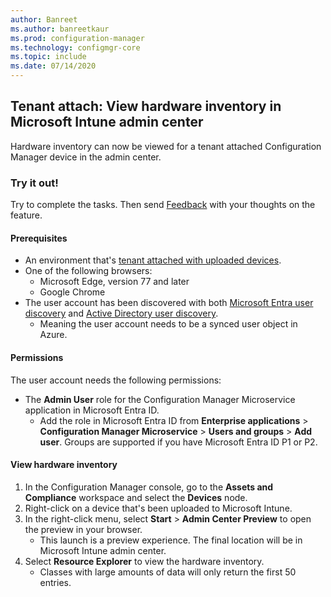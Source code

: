 ```yaml
---
author: Banreet
ms.author: banreetkaur
ms.prod: configuration-manager
ms.technology: configmgr-core
ms.topic: include
ms.date: 07/14/2020
---
```



## <a name="bkmk_mem"></a> Tenant attach: View hardware inventory in Microsoft Intune admin center
<!--6479284-->

Hardware inventory can now be viewed for a tenant attached Configuration Manager device in the admin center. 

### Try it out!

Try to complete the tasks. Then send [Feedback](../../technical-preview-2003.md#bkmk_feedback) with your thoughts on the feature.

#### Prerequisites

- An environment that's [tenant attached with uploaded devices](../../../../../tenant-attach/device-sync-actions.md).
- One of the following browsers:
  - Microsoft Edge, version 77 and later
  - Google Chrome
- The user account has been discovered with both [Microsoft Entra user discovery](../../../../servers/deploy/configure/about-discovery-methods.md#azureaddisc) and [Active Directory user discovery](../../../../servers/deploy/configure/about-discovery-methods.md#bkmk_aboutUser).
  - Meaning the user account needs to be a synced user object in Azure.

#### Permissions

The user account needs the following permissions:

- The **Admin User** role for the Configuration Manager Microservice application in Microsoft Entra ID.
  - Add the role in Microsoft Entra ID from **Enterprise applications** > **Configuration Manager Microservice** > **Users and groups** > **Add user**. Groups are supported if you have Microsoft Entra ID P1 or P2.

#### View hardware inventory 

1. In the Configuration Manager console, go to the **Assets and Compliance** workspace and select the **Devices** node.
1. Right-click on a device that's been uploaded to Microsoft Intune.
1. In the right-click menu, select **Start** > **Admin Center Preview** to open the preview in your browser.
   - This launch is a preview experience. The final location will be in Microsoft Intune admin center.
1. Select **Resource Explorer** to view the hardware inventory.
   - Classes with large amounts of data will only return the first 50 entries.
